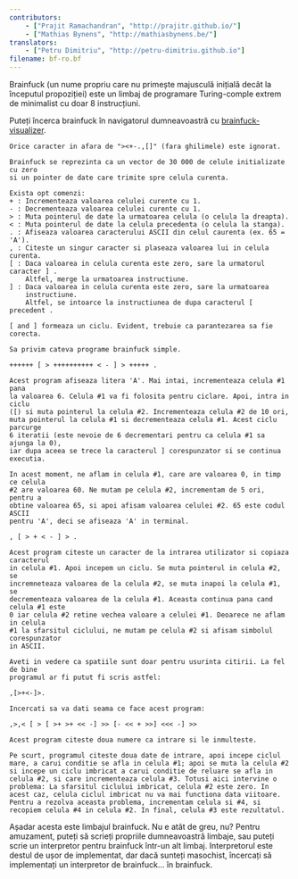 ```yaml
---
contributors:
    - ["Prajit Ramachandran", "http://prajitr.github.io/"]
    - ["Mathias Bynens", "http://mathiasbynens.be/"]
translators:
    - ["Petru Dimitriu", "http://petru-dimitriu.github.io"]
filename: bf-ro.bf
---
```


Brainfuck (un nume propriu care nu primește majusculă inițială decât la începutul
propoziției) este un limbaj de programare Turing-comple extrem de minimalist cu
doar 8 instrucțiuni.

Puteți încerca brainfuck în navigatorul dumneavoastră cu [brainfuck-visualizer](http://fatiherikli.github.io/brainfuck-visualizer/).

```
Orice caracter in afara de "><+-.,[]" (fara ghilimele) este ignorat.

Brainfuck se reprezinta ca un vector de 30 000 de celule initializate cu zero
si un pointer de date care trimite spre celula curenta.

Exista opt comenzi:
+ : Incrementeaza valoarea celulei curente cu 1.
- : Decrementeaza valoarea celulei curente cu 1.
> : Muta pointerul de date la urmatoarea celula (o celula la dreapta).
< : Muta pointerul de date la celula precedenta (o celula la stanga).
. : Afiseaza valoarea caracterului ASCII din celul caurenta (ex. 65 = 'A').
, : Citeste un singur caracter si plaseaza valoarea lui in celula curenta.
[ : Daca valoarea in celula curenta este zero, sare la urmatorul caracter ] .
    Altfel, merge la urmatoarea instructiune.
] : Daca valoarea in celula curenta este zero, sare la urmatoarea
	instructiune.
    Altfel, se intoarce la instructiunea de dupa caracterul [ precedent .

[ and ] formeaza un ciclu. Evident, trebuie ca parantezarea sa fie corecta.

Sa privim cateva programe brainfuck simple.

++++++ [ > ++++++++++ < - ] > +++++ .

Acest program afiseaza litera 'A'. Mai intai, incrementeaza celula #1 pana
la valoarea 6. Celula #1 va fi folosita pentru ciclare. Apoi, intra in ciclu
([) si muta pointerul la celula #2. Incrementeaza celula #2 de 10 ori,
muta pointerul la celula #1 si decrementeaza celula #1. Acest ciclu parcurge
6 iteratii (este nevoie de 6 decrementari pentru ca celula #1 sa ajunga la 0),
iar dupa aceea se trece la caracterul ] corespunzator si se continua executia.

In acest moment, ne aflam in celula #1, care are valoarea 0, in timp ce celula
#2 are valoarea 60. Ne mutam pe celula #2, incrementam de 5 ori, pentru a
obtine valoarea 65, si apoi afisam valoarea celulei #2. 65 este codul ASCII
pentru 'A', deci se afiseaza 'A' in terminal.

, [ > + < - ] > .

Acest program citeste un caracter de la intrarea utilizator si copiaza caracterul
in celula #1. Apoi incepem un ciclu. Se muta pointerul in celula #2, se
incremneteaza valoarea de la celula #2, se muta inapoi la celula #1, se
decrementeaza valoarea de la celula #1. Aceasta continua pana cand celula #1 este
0 iar celula #2 retine vechea valoare a celulei #1. Deoarece ne aflam in celula
#1 la sfarsitul ciclului, ne mutam pe celula #2 si afisam simbolul corespunzator
in ASCII.

Aveti in vedere ca spatiile sunt doar pentru usurinta citirii. La fel de bine
programul ar fi putut fi scris astfel:

,[>+<-]>.

Incercati sa va dati seama ce face acest program:

,>,< [ > [ >+ >+ << -] >> [- << + >>] <<< -] >>

Acest program citeste doua numere ca intrare si le inmulteste.

Pe scurt, programul citeste doua date de intrare, apoi incepe ciclul
mare, a carui conditie se afla in celula #1; apoi se muta la celula #2
si incepe un ciclu imbricat a carui conditie de reluare se afla in
celula #2, si care incrementeaza celula #3. Totusi aici intervine o
problema: La sfarsitul ciclului imbricat, celula #2 este zero. In
acest caz, celula ciclul imbricat nu va mai functiona data viitoare.
Pentru a rezolva aceasta problema, incrementam celula si #4, si
recopiem celula #4 in celula #2. In final, celula #3 este rezultatul.
```

Așadar acesta este limbajul brainfuck. Nu e atât de greu, nu? Pentru
amuzament, puteți să scrieți propriile dumneavoastră limbaje, sau puteți
scrie un interpretor pentru brainfuck într-un alt limbaj. Interpretorul
este destul de ușor de implementat, dar dacă sunteți masochist, încercați
să implementați un interpretor de brainfuck… în brainfuck.
